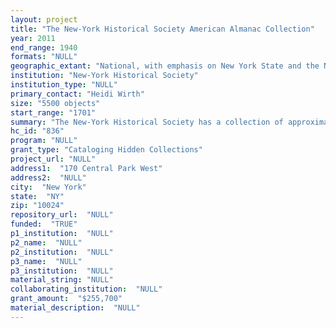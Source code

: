 ```yaml
--- 
layout: project 
title: "The New-York Historical Society American Almanac Collection"
year: 2011
end_range: 1940
formats: "NULL"
geographic_extant: "National, with emphasis on New York State and the Northeast."
institution: "New-York Historical Society"
institution_type: "NULL"
primary_contact: "Heidi Wirth"
size: "5500 objects"
start_range: "1701"
summary: "The New-York Historical Society has a collection of approximately 5,500 eighteenth, nineteenth, and early twentieth-century American almanacs, including an estimated 600 almanacs dating from before the year 1801. The collection is strongest in almanacs published in New York State, New Jersey, Pennsylvania, Connecticut, Rhode Island, Massachusetts, Vermont, and New Hampshire, but it also includes representative examples from other states east and west of the Mississippi. Highlights include the only known copies of early eighteenth-century editions of Daniel Leeds’s American Almanack, printed in New York by William Bradford; the earliest almanac printed in New Jersey, Poor Roger, 1760; and Confederate almanacs printed in Vicksburg, Mississippi, Mobile, Alabama, and Charleston, South Carolina."
hc_id: "836"
program: "NULL"
grant_type: "Cataloging Hidden Collections"
project_url: "NULL"
address1:  "170 Central Park West"
address2:  "NULL"
city:  "New York"
state:  "NY"
zip: "10024"
repository_url:  "NULL"
funded:  "TRUE"
p1_institution:  "NULL"
p2_name:  "NULL"
p2_institution:  "NULL"
p3_name:  "NULL"
p3_institution:  "NULL"
material_string: "NULL"
collaborating_institution:  "NULL"
grant_amount:  "$255,700"
material_description:  "NULL"
---
```


